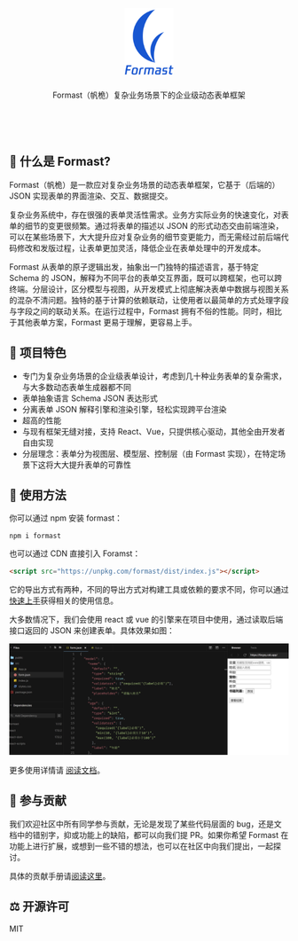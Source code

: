 <br />

<h1 align="center" style="border:0">
  <img src="docs/logo.png" alt="Formast" width="auto" height="120"/>
</h1>
<p align="center">Formast（帆桅）复杂业务场景下的企业级动态表单框架</p>

<br />
<br />
<br />

## :hear_no_evil: 什么是 Formast?

Formast（帆桅）是一款应对复杂业务场景的动态表单框架，它基于（后端的）JSON 实现表单的界面渲染、交互、数据提交。

复杂业务系统中，存在很强的表单灵活性需求。业务方实际业务的快速变化，对表单的细节的变更很频繁。通过将表单的描述以 JSON 的形式动态交由前端渲染，可以在某些场景下，大大提升应对复杂业务的细节变更能力，而无需经过前后端代码修改和发版过程，让表单更加灵活，降低企业在表单处理中的开发成本。

Formast 从表单的原子逻辑出发，抽象出一门独特的描述语言，基于特定 Schema 的 JSON，解释为不同平台的表单交互界面，既可以跨框架，也可以跨终端。分层设计，区分模型与视图，从开发模式上彻底解决表单中数据与视图关系的混杂不清问题。独特的基于计算的依赖联动，让使用者以最简单的方式处理字段与字段之间的联动关系。在运行过程中，Formast 拥有不俗的性能。同时，相比于其他表单方案，Formast 更易于理解，更容易上手。

## :tada: 项目特色

- 专门为复杂业务场景的企业级表单设计，考虑到几十种业务表单的复杂需求，与大多数动态表单生成器都不同
- 表单抽象语言 Schema JSON 表达形式
- 分离表单 JSON 解释引擎和渲染引擎，轻松实现跨平台渲染
- 超高的性能
- 与现有框架无缝对接，支持 React、Vue，只提供核心驱动，其他全由开发者自由实现
- 分层理念：表单分为视图层、模型层、控制层（由 Formast 实现），在特定场景下这将大大提升表单的可靠性

## :book: 使用方法

你可以通过 npm 安装 formast：

```
npm i formast
```

也可以通过 CDN 直接引入 Foramst：

```html
<script src="https://unpkg.com/formast/dist/index.js"></script>
```

它的导出方式有两种，不同的导出方式对构建工具或依赖的要求不同，你可以通过[快速上手](https://formast.js.org/#/quick-start)获得相关的使用信息。

大多数情况下，我们会使用 react 或 vue 的引擎来在项目中使用，通过读取后端接口返回的 JSON 来创建表单。具体效果如图：

[![](assets/formast-demo.png)](https://codesandbox.io/s/dazzling-matan-d1c4j)

更多使用详情请 [阅读文档](https://formast.js.org)。

## :camel: 参与贡献

我们欢迎社区中所有同学参与贡献，无论是发现了某些代码层面的 bug，还是文档中的错别字，抑或功能上的缺陷，都可以向我们提 PR。如果你希望 Formast 在功能上进行扩展，或想到一些不错的想法，也可以在社区中向我们提出，一起探讨。

具体的贡献手册请[阅读这里](docs/contribution.md)。
## :balance_scale: 开源许可

MIT

